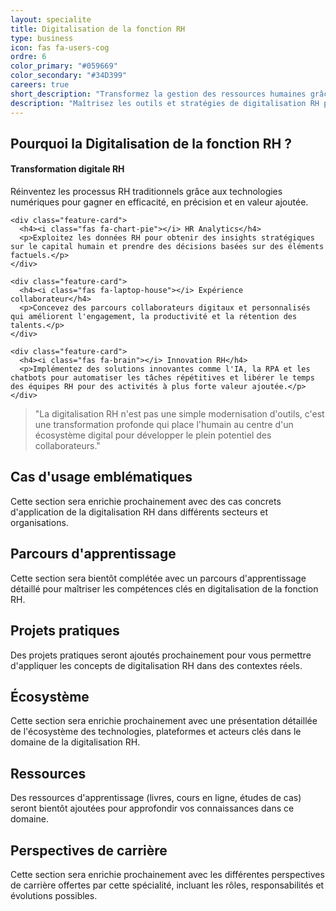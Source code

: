 ```yaml
---
layout: specialite
title: Digitalisation de la fonction RH
type: business
icon: fas fa-users-cog
ordre: 6
color_primary: "#059669"
color_secondary: "#34D399"
careers: true
short_description: "Transformez la gestion des ressources humaines grâce aux technologies digitales pour créer une expérience collaborateur innovante et développer le capital humain."
description: "Maîtrisez les outils et stratégies de digitalisation RH pour optimiser les processus, améliorer l'engagement des collaborateurs et développer une culture d'entreprise axée sur l'innovation et l'agilité."
---
```


<section id="overview">
  <h2><i class="fas fa-lightbulb"></i> Pourquoi la Digitalisation de la fonction RH ?</h2>
  
  <div class="card-grid">
    <div class="feature-card">
      <h4><i class="fas fa-digital"></i> Transformation digitale RH</h4>
      <p>Réinventez les processus RH traditionnels grâce aux technologies numériques pour gagner en efficacité, en précision et en valeur ajoutée.</p>
    </div>
    
    <div class="feature-card">
      <h4><i class="fas fa-chart-pie"></i> HR Analytics</h4>
      <p>Exploitez les données RH pour obtenir des insights stratégiques sur le capital humain et prendre des décisions basées sur des éléments factuels.</p>
    </div>
    
    <div class="feature-card">
      <h4><i class="fas fa-laptop-house"></i> Expérience collaborateur</h4>
      <p>Concevez des parcours collaborateurs digitaux et personnalisés qui améliorent l'engagement, la productivité et la rétention des talents.</p>
    </div>
    
    <div class="feature-card">
      <h4><i class="fas fa-brain"></i> Innovation RH</h4>
      <p>Implémentez des solutions innovantes comme l'IA, la RPA et les chatbots pour automatiser les tâches répétitives et libérer le temps des équipes RH pour des activités à plus forte valeur ajoutée.</p>
    </div>
  </div>
  
  <blockquote class="mt-4">
    <p>"La digitalisation RH n'est pas une simple modernisation d'outils, c'est une transformation profonde qui place l'humain au centre d'un écosystème digital pour développer le plein potentiel des collaborateurs."</p>
  </blockquote>
</section>

<section id="cases">
  <h2><i class="fas fa-briefcase"></i> Cas d'usage emblématiques</h2>
  
  <p>Cette section sera enrichie prochainement avec des cas concrets d'application de la digitalisation RH dans différents secteurs et organisations.</p>
</section>

<section id="roadmap">
  <h2><i class="fas fa-map"></i> Parcours d'apprentissage</h2>
  
  <p>Cette section sera bientôt complétée avec un parcours d'apprentissage détaillé pour maîtriser les compétences clés en digitalisation de la fonction RH.</p>
</section>

<section id="hands-on">
  <h2><i class="fas fa-laptop-code"></i> Projets pratiques</h2>
  
  <p>Des projets pratiques seront ajoutés prochainement pour vous permettre d'appliquer les concepts de digitalisation RH dans des contextes réels.</p>
</section>

<section id="ecosystem">
  <h2><i class="fas fa-network-wired"></i> Écosystème</h2>
  
  <p>Cette section sera enrichie prochainement avec une présentation détaillée de l'écosystème des technologies, plateformes et acteurs clés dans le domaine de la digitalisation RH.</p>
</section>

<section id="resources">
  <h2><i class="fas fa-book"></i> Ressources</h2>
  
  <p>Des ressources d'apprentissage (livres, cours en ligne, études de cas) seront bientôt ajoutées pour approfondir vos connaissances dans ce domaine.</p>
</section>

<section id="career">
  <h2><i class="fas fa-briefcase"></i> Perspectives de carrière</h2>
  
  <p>Cette section sera enrichie prochainement avec les différentes perspectives de carrière offertes par cette spécialité, incluant les rôles, responsabilités et évolutions possibles.</p>
</section> 